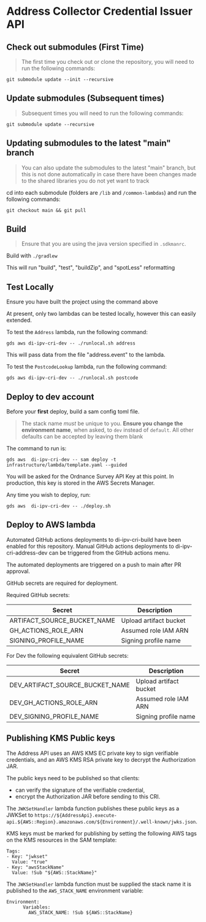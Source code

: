 # Address Collector Credential Issuer API

## Check out submodules (First Time)
> The first time you check out or clone the repository, you will need to run the following commands:
 
`git submodule update --init --recursive`

## Update submodules (Subsequent times)
> Subsequent times you will need to run the following commands:

`git submodule update --recursive`

## Updating submodules to the latest "main" branch
> You can also update the submodules to the latest "main" branch, but this is not done automatically 
> in case there have been changes made to the shared libraries you do not yet want to track

cd into each submodule (folders are `/lib` and `/common-lambdas`) and run the following commands:

`git checkout main && git pull`

## Build

> Ensure that you are using the java version specified in `.sdkmanrc`.

Build with `./gradlew`

This will run "build", "test", "buildZip", and "spotLess" reformatting

## Test Locally
Ensure you have built the project using the command above

At present, only two lambdas can be tested locally, however this can easily extended.

To test the `Address` lambda, run the following command:

`gds aws di-ipv-cri-dev -- ./runlocal.sh address`

This will pass data from the file "address.event" to the lambda.

To test the `PostcodeLookup` lambda, run the following command:

`gds aws di-ipv-cri-dev -- ./runlocal.sh postcode`



## Deploy to dev account

Before your **first** deploy, build a sam config toml file.
> The stack name *must* be unique to you.
> **Ensure you change the environment name**, when asked, to `dev` instead of `default`.
> All other defaults can be accepted by leaving them blank

The command to run is: 

`gds aws  di-ipv-cri-dev -- sam deploy -t infrastructure/lambda/template.yaml --guided`

You will be asked for the Ordnance Survey API Key at this point.
In production, this key is stored in the AWS Secrets Manager.

Any time you wish to deploy, run:

`gds aws  di-ipv-cri-dev -- ./deploy.sh`


## Deploy to AWS lambda

Automated GitHub actions deployments to di-ipv-cri-build have been enabled for this repository.
Manual GitHub actions deployments to di-ipv-cri-address-dev can be triggered from the GitHub actions menu.

The automated deployments are triggered on a push to main after PR approval.

GitHub secrets are required for deployment.

Required GitHub secrets:

| Secret | Description |
| ------ | ----------- |
| ARTIFACT_SOURCE_BUCKET_NAME | Upload artifact bucket |
| GH_ACTIONS_ROLE_ARN | Assumed role IAM ARN |
| SIGNING_PROFILE_NAME | Signing profile name |

For Dev the following equivalent GitHub secrets:

| Secret                          | Description |
|---------------------------------| ----------- |
| DEV_ARTIFACT_SOURCE_BUCKET_NAME | Upload artifact bucket |
| DEV_GH_ACTIONS_ROLE_ARN         | Assumed role IAM ARN |
| DEV_SIGNING_PROFILE_NAME        | Signing profile name |

## Publishing KMS Public keys

The Address API uses an AWS KMS EC private key to sign verifiable credentials, 
and an AWS KMS RSA private key to decrypt the Authorization JAR.

The public keys need to be published so that clients:
* can verify the signature of the verifiable credential, 
* encrypt the Authorization JAR before sending to this CRI.

The `JWKSetHandler` lambda function publishes these public keys as a JWKSet to `https://${AddressApi}.execute-api.${AWS::Region}.amazonaws.com/${Environment}/.well-known/jwks.json`.

KMS keys must be marked for publishing by setting the following AWS tags on the KMS resources in the SAM template:
````
Tags:
- Key: "jwkset"
  Value: "true"
- Key: "awsStackName"
  Value: !Sub "${AWS::StackName}"
````

The `JWKSetHandler` lambda function must be supplied the stack name it is published to the `AWS_STACK_NAME` environment variable:

````
Environment:
      Variables:
        AWS_STACK_NAME: !Sub ${AWS::StackName}
````
